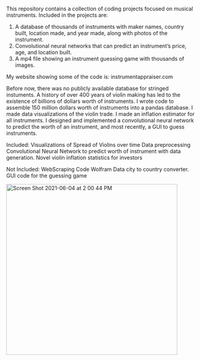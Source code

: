 This repository contains a collection of coding projects focused on musical instruments. 
Included in the projects are:
1. A database of thousands of instruments with maker names, country built, location made, and year made, along with photos of the instrument. 
2. Convolutional neural networks that can predict an instrument’s price, age, and location built.
3. A mp4 file showing an instrument guessing game with thousands of images.

My website showing some of the code is: instrumentappraiser.com

Before now, there was no publicly available database for stringed instuments. A history of over 400 years of violin making has led to the existence of billions of dollars worth of instruments. I wrote code to assemble 150 million dollars worth of instruments into a pandas database. I made data visualizations of the violin trade. I made an inflation estimator for all instruments. I designed and implemented a convolutional neural network to predict the worth of an instrument, and most recently, a GUI to guess instruments.

Included:
Visualizations of Spread of Violins over time
Data preprocessing
Convolutional Neural Network to predict worth of instrument with data generation.
Novel violin inflation statistics for investors

Not Included:
WebScraping Code
Wolfram Data city to country converter.
GUI code for the guessing game

<img width="454" alt="Screen Shot 2021-06-04 at 2 00 44 PM" src="https://user-images.githubusercontent.com/57462166/120850623-b0873b80-c545-11eb-8628-d1c73d39b83e.png">
